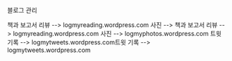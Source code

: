 블로그 관리


책과 보고서 리뷰 --> logmyreading.wordpress.com
사진 --> 책과 보고서 리뷰 --> logmyreading.wordpress.com
사진 --> logmyphotos.wordpress.com
트윗 기록 --> logmytweets.wordpress.com트윗 기록 --> logmytweets.wordpress.com